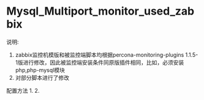 # Mysql_Multiport_monitor_used_zabbix

说明:
1. zabbix监控机模版和被监控端脚本均根据percona-monitoring-plugins 1.1.5-1版进行修改，因此被监控端安装条件同原版插件相同，比如，必须安装php,php-mysql模块
2. 对部分脚本进行了修改


配置方法
1.
2.
